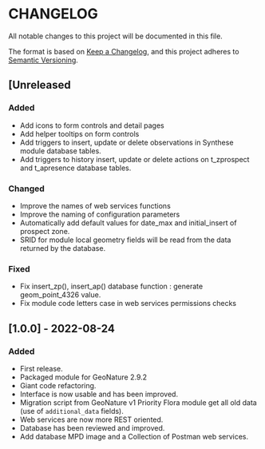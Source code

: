# CHANGELOG

All notable changes to this project will be documented in this file.

The format is based on [Keep a Changelog](https://keepachangelog.com/en/1.0.0/),
and this project adheres to [Semantic Versioning](https://semver.org/spec/v2.0.0.html).


## [Unreleased

### Added

- Add icons to form controls and detail pages
- Add helper tooltips on form controls
- Add triggers to insert, update or delete observations in Synthese module database tables.
- Add triggers to history insert, update or delete actions on t_zprospect and t_apresence database tables.

### Changed

- Improve the names of web services functions
- Improve the naming of configuration parameters
- Automatically add default values for date_max and initial_insert of prospect zone.
- SRID for module local geometry fields will be read from the data returned by the database.

### Fixed

- Fix insert_zp(), insert_ap() database function : generate geom_point_4326 value.
- Fix module code letters case in web services permissions checks
###

## [1.0.0] - 2022-08-24

### Added

- First release.
- Packaged module for GeoNature 2.9.2
- Giant code refactoring.
- Interface is now usable and has been improved.
- Migration script from GeoNature v1 Priority Flora module get all old data (use of `additional_data` fields).
- Web services are now more REST oriented.
- Database has been reviewed and improved.
- Add database MPD image and a Collection of Postman web services.
